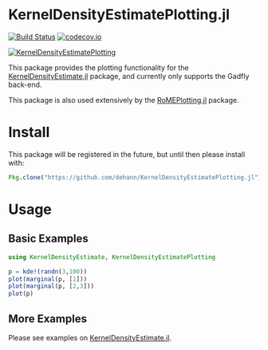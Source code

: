 # KernelDensityEstimatePlotting.jl

[![Build Status](https://travis-ci.org/dehann/KernelDensityEstimatePlotting.jl.svg?branch=master)](https://travis-ci.org/dehann/KernelDensityEstimatePlotting.jl)
[![codecov.io](https://codecov.io/github/dehann/KernelDensityEstimatePlotting.jl/coverage.svg?branch=master)](https://codecov.io/github/dehann/KernelDensityEstimatePlotting.jl?branch=master)

[![KernelDensityEstimatePlotting](http://pkg.julialang.org/badges/KernelDensityEstimatePlotting_0.6.svg)](http://pkg.julialang.org/?pkg=KernelDensityEstimatePlotting&ver=0.6)

This package provides the plotting functionality for the [KernelDensityEstimate.jl](https://github.com/dehann/KernelDensityEstimate.jl) package, and currently only supports the Gadfly back-end.

This package is also used extensively by the [RoMEPlotting.jl](https://github.com/dehann/RoMEPlotting.jl) package.

# Install

This package will be registered in the future, but until then please install with:
```julia
Pkg.clone("https://github.com/dehann/KernelDensityEstimatePlotting.jl")
```

# Usage

## Basic Examples

```julia
using KernelDensityEstimate, KernelDensityEstimatePlotting

p = kde!(randn(3,100))
plot(marginal(p, [1]))
plot(marginal(p, [2,3]))
plot(p)
```
## More Examples

Please see examples on [KernelDensityEstimate.jl](https://github.com/dehann/KernelDensityEstimate.jl).
